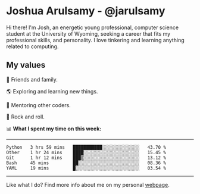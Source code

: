 # Joshua Arulsamy - @jarulsamy

Hi there! I'm Josh, an energetic young professional, computer science student at the University of Wyoming, seeking a career that fits my professional skills, and personality. I love tinkering and learning anything related to computing.

## My values

:yellow_heart: Friends and family.

:earth_americas: Exploring and learning new things.

:book: Mentoring other coders.

:guitar: Rock and roll.

:bar_chart: **What I spent my time on this week:**

------
<!--START_SECTION:waka-->
```text
Python   3 hrs 59 mins   ███████████░░░░░░░░░░░░░░   43.70 % 
Other    1 hr 24 mins    ████░░░░░░░░░░░░░░░░░░░░░   15.45 % 
Git      1 hr 12 mins    ███▒░░░░░░░░░░░░░░░░░░░░░   13.12 % 
Bash     45 mins         ██░░░░░░░░░░░░░░░░░░░░░░░   08.36 % 
YAML     19 mins         █░░░░░░░░░░░░░░░░░░░░░░░░   03.54 % 
```
<!--END_SECTION:waka-->
------

Like what I do? Find more info about me on my personal [webpage](https://arulsamy.me).

